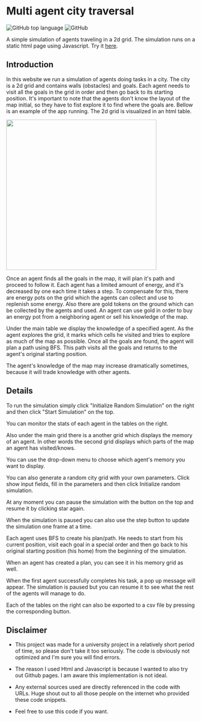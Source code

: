 # Multi agent city traversal
![GitHub top language](https://img.shields.io/github/languages/top/mataktelis11/multi-agent-city)
![GitHub](https://img.shields.io/github/license/mataktelis11/multi-agent-city)

A simple simulation of agents traveling in a 2d grid. The simulation runs on a static html page using Javascript. Try it [here](https://mataktelis11.github.io/multi-agent-city/).

## Introduction

In this website we run a simulation of agents doing tasks in a city. The city is a 2d grid and contains walls (obstacles) and goals. Each agent needs to visit all the goals in the grid in order and then go back to its starting position. It's important to note that the agents don't know the layout of the map initial, so they have to fist explore it to find where the goals are. Bellow is an example of the app running. The 2d grid is visualized in an html table.

<img src="https://github.com/mataktelis11/multi-agent-city/assets/61196956/1b94013a-b01d-462a-a1a7-12a88e1a46e0" width="400">

Once an agent finds all the goals in the map, it will plan it's path and proceed to follow it. Each agent has a limited amount of energy, and it's decreased by one each time it takes a step. To compensate for this, there are energy pots on the grid which the agents can collect and use to replenish some energy. Also there are gold tokens on the ground which can be collected by the agents and used. An agent can use gold in order to buy an energy pot from a neighboring agent or sell his knowledge of the map.

Under the main table we display the knowledge of a specified agent. As the agent explores the grid, it marks which cells he visited and tries to explore as much of the map as possible. Once all the goals are found, the agent will plan a path using BFS. This path visits all the goals and returns to the agent's original starting position.


The agent's knowledge of the map may increase dramatically sometimes, because it will trade knowledge with other agents.


## Details

To run the simulation simply click "Initialize Random Simulation" on the right and then click "Start Simulation" on the top.

You can monitor the stats of each agent in the tables on the right.


Also under the main grid there is a another grid which displays the memory of an agent. In other words the second grid displays which parts of the map an agent has visited/knows.

You can use the drop-down menu to choose which agent's memory you want to display.

You can also generate a random city grid with your own parameters. Click show input fields, fill in the parameters and then click Initialize random simulation.

At any moment you can pause the simulation with the button on the top and resume it by clicking star again.


When the simulation is paused you can also use the step button to update the simulation one frame at a time.


Each agent uses BFS to create his plan/path. He needs to start from his current position, visit each goal in a special order and then go back to his original starting position (his home) from the beginning of the simulation.

When an agent has created a plan, you can see it in his memory grid as well.


When the first agent successfully completes his task, a pop up message will appear. The simulation is paused but you can resume it to see what the rest of the agents will manage to do.


Each of the tables on the right can also be exported to a csv file by pressing the corresponding button.



## Disclaimer

- This project was made for a university project in a relatively short period of time, so please don't take it too seriously. The code is obviously not optimized and I'm sure you will find errors.

- The reason I used Html and Javascript is because I wanted to also try out Github pages. I am aware this implementation is not ideal.

- Any external sources used are directly referenced in the code with URLs. Huge shout out to all those people on the internet who provided these code snippets.

- Feel free to use this code if you want.
